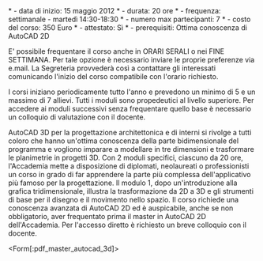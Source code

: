 <div id='aside'>
* - data di inizio: 15 maggio 2012
* - durata: 20 ore
* - frequenza: settimanale - martedì 14:30-18:30
* - numero max partecipanti: 7
* - costo del corso: 350 Euro
* - attestato: Sì
* - prerequisiti: Ottima conoscenza di AutoCAD 2D

E' possibile frequentare il corso anche in ORARI SERALI o nei FINE SETTIMANA. Per tale opzione è necessario inviare le proprie preferenze via e.mail. La Segreteria provvederà così a contattare gli interessati comunicando l'inizio del corso compatibile con l'orario richiesto.

I corsi iniziano periodicamente tutto l'anno e prevedono un minimo di 5 e un massimo di 7 allievi. Tutti i moduli sono propedeutici al livello superiore. Per accedere ai moduli successivi senza frequentare quello base è necessario un colloquio di valutazione con il docente.   
</div>  

AutoCAD 3D per la progettazione architettonica e di interni si rivolge a tutti coloro che hanno un'ottima conoscenza della parte bidimensionale del programma e vogliono imparare a modellare in tre dimensioni e trasformare le planimetrie in progetti 3D.
Con 2 moduli specifici, ciascuno da 20 ore, l'Accademia mette a disposizione di diplomati, neolaureati o professionisti un corso in grado di far apprendere la parte più complessa dell'applicativo più famoso per la progettazione. Il modulo 1, dopo un'introduzione alla grafica tridimensionale, illustra la trasformazione da 2D a 3D e gli strumenti di base per il disegno e il movimento nello spazio.
Il corso richiede una conoscenza avanzata di AutoCAD 2D ed è auspicabile, anche se non obbligatorio, aver frequentato prima il master in AutoCAD 2D dell'Accademia. Per l'accesso diretto è richiesto un breve colloquio con il docente.

<Form[:pdf_master_autocad_3d]>